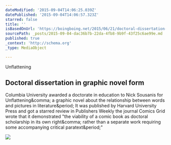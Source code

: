 ```yaml
---
dateModified: '2015-09-04T14:06:25.039Z'
datePublished: '2015-09-04T14:06:57.323Z'
starred: false
title: ''
isBasedOnUrl: 'https://boingboing.net/2015/06/21/doctoral-dissertation-in-graph.html'
sourcePath: _posts/2015-09-04-dac36b7b-22da-4fb8-9b9f-43f25c6ae99e.md
published: true
_context: 'http://schema.org'
_type: MediaObject

---
```

Unflattening

<article style=""><h1>Doctoral dissertation in graphic novel form</h1><p>Columbia University awarded a doctorate in education to Nick Sousanis for Unflattening&amp;comma; a graphic novel about the relationship between words and pictures in literature&amp;period; It was published by Harvard University Press and got a starred review in Publishers Weekly the journal Comics Grid wrote that it demonstrated "the viability of a comic book as doctoral scholarship in its own right&amp;comma; rather than a separate work requiring some accompanying critical paratext&amp;period;"</p><img src="https://media.boingboing.net/wp-content/uploads/2015/06/Sousanis-Unflattening-Excerpt21.jpg" /></article>
